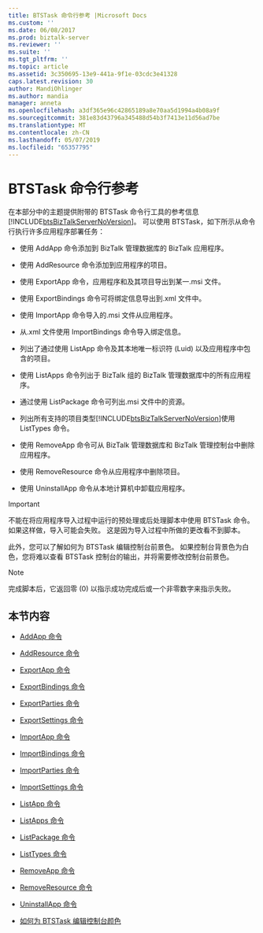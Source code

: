 ```yaml
---
title: BTSTask 命令行参考 |Microsoft Docs
ms.custom: ''
ms.date: 06/08/2017
ms.prod: biztalk-server
ms.reviewer: ''
ms.suite: ''
ms.tgt_pltfrm: ''
ms.topic: article
ms.assetid: 3c350695-13e9-441a-9f1e-03cdc3e41328
caps.latest.revision: 30
author: MandiOhlinger
ms.author: mandia
manager: anneta
ms.openlocfilehash: a3df365e96c42865189a8e70aa5d1994a4b08a9f
ms.sourcegitcommit: 381e83d43796a345488d54b3f7413e11d56ad7be
ms.translationtype: MT
ms.contentlocale: zh-CN
ms.lasthandoff: 05/07/2019
ms.locfileid: "65357795"
---
```

# <a name="btstask-command-line-reference"></a>BTSTask 命令行参考
在本部分中的主题提供附带的 BTSTask 命令行工具的参考信息[!INCLUDE[btsBizTalkServerNoVersion](../includes/btsbiztalkservernoversion-md.md)]。 可以使用 BTSTask，如下所示从命令行执行许多应用程序部署任务：  
  
- 使用 AddApp 命令添加到 BizTalk 管理数据库的 BizTalk 应用程序。  
  
- 使用 AddResource 命令添加到应用程序的项目。  
  
- 使用 ExportApp 命令，应用程序和及其项目导出到某一.msi 文件。  
  
- 使用 ExportBindings 命令可将绑定信息导出到.xml 文件中。  
  
- 使用 ImportApp 命令导入的.msi 文件从应用程序。  
  
- 从.xml 文件使用 ImportBindings 命令导入绑定信息。  
  
- 列出了通过使用 ListApp 命令及其本地唯一标识符 (Luid) 以及应用程序中包含的项目。  
  
- 使用 ListApps 命令列出于 BizTalk 组的 BizTalk 管理数据库中的所有应用程序。  
  
- 通过使用 ListPackage 命令可列出.msi 文件中的资源。  
  
- 列出所有支持的项目类型[!INCLUDE[btsBizTalkServerNoVersion](../includes/btsbiztalkservernoversion-md.md)]使用 ListTypes 命令。  
  
- 使用 RemoveApp 命令可从 BizTalk 管理数据库和 BizTalk 管理控制台中删除应用程序。  
  
- 使用 RemoveResource 命令从应用程序中删除项目。  
  
- 使用 UninstallApp 命令从本地计算机中卸载应用程序。  
  
> [!IMPORTANT]
>  不能在将应用程序导入过程中运行的预处理或后处理脚本中使用 BTSTask 命令。 如果这样做，导入可能会失败。 这是因为导入过程中所做的更改看不到脚本。  
  
 此外，您可以了解如何为 BTSTask 编辑控制台前景色。 如果控制台背景色为白色，您将难以查看 BTSTask 控制台的输出，并将需要修改控制台前景色。  
  
> [!NOTE]
>  完成脚本后，它返回零 (0) 以指示成功完成后或一个非零数字来指示失败。  
  
## <a name="in-this-section"></a>本节内容  
  
-   [AddApp 命令](../core/addapp-command.md)  
  
-   [AddResource 命令](../core/addresource-command.md)  
  
-   [ExportApp 命令](../core/exportapp-command.md)  
  
-   [ExportBindings 命令](../core/exportbindings-command.md)  

- [ExportParties 命令](../core/exportparties-command.md)

- [ExportSettings 命令](../core/exportsettings-command.md)
  
-   [ImportApp 命令](../core/importapp-command.md)  
  
-   [ImportBindings 命令](../core/importbindings-command.md)  

- [ImportParties 命令](../core/importparties-command.md)

- [ImportSettings 命令](../core/importsettings-command.md)
  
-   [ListApp 命令](../core/listapp-command.md)  
  
-   [ListApps 命令](../core/listapps-command.md)  
  
-   [ListPackage 命令](../core/listpackage-command.md)  
  
-   [ListTypes 命令](../core/listtypes-command.md)  
  
-   [RemoveApp 命令](../core/removeapp-command.md)  
  
-   [RemoveResource 命令](../core/removeresource-command.md)  
  
-   [UninstallApp 命令](../core/uninstallapp-command.md)  
  
-   [如何为 BTSTask 编辑控制台颜色](../core/how-to-edit-the-console-colors-for-btstask.md)
